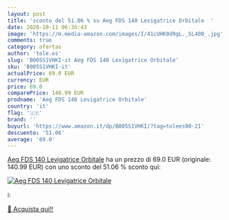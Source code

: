 ```yaml
---
layout: post
title: 'sconto del 51.06 % su Aeg FDS 140 Levigatrice Orbitale  '
date: 2020-10-11 06:34:43
image: 'https://m.media-amazon.com/images/I/41cUHK0d9gL._SL400_.jpg'
comments: true
category: ofertas
author: 'tole.es'
slug: 'B005S1VHKI-it Aeg FDS 140 Levigatrice Orbitale'
sku: 'B005S1VHKI-it'
actualPrice: 69.0 EUR
currency: EUR
price: 69.0
comparePrice: 140.99 EUR
prodname: 'Aeg FDS 140 Levigatrice Orbitale'
country: 'it'
flag: '🇮🇹'
brand: ''
buyurl: 'https://www.amazon.it/dp/B005S1VHKI/?tag=tolees00-21'
descuento: '51.06'
average: '69.0'
---
```


[Aeg FDS 140 Levigatrice Orbitale](https://www.amazon.it/dp/B005S1VHKI/?tag=tolees00-21) ha un prezzo di 69.0 EUR (originale: 140.99 EUR) con uno sconto del 51.06 % sconto qui:

[![Aeg FDS 140 Levigatrice Orbitale](https://m.media-amazon.com/images/I/41cUHK0d9gL._SL400_.jpg)](https://www.amazon.it/dp/B005S1VHKI/?tag=tolees00-21)

ℹ️:


[🛒 Acquista qui!!](https://www.amazon.it/dp/B005S1VHKI/?tag=tolees00-21)
